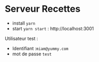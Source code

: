# Serveur Recettes

- install `yarn`
- start `yarn start` : http://localhost:3001

Utilisateur test :
- Identifiant :`miam@yummy.com`
- mot de passe `test`

